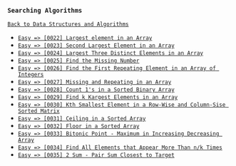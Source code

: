 ### `Searching Algorithms`

[`Back to Data Structures and Algorithms`](../readme.md)

* [`Easy => [0022] Largest element in an Array`]()
* [`Easy => [0023] Second Largest Element in an Array`]()
* [`Easy => [0024] Largest Three Distinct Elements in an Array`]()
* [`Easy => [0025] Find the Missing Number`]()
* [`Easy => [0026] Find the First Repeating Element in an Array of Integers`]()
* [`Easy => [0027] Missing and Repeating in an Array`]()
* [`Easy => [0028] Count 1's in a Sorted Binary Array`]()
* [`Easy => [0029] Find k Kargest Elements in an Array`]()
* [`Easy => [0030] Kth Smallest Element in a Row-Wise and Column-Sise Sorted Matrix`]()
* [`Easy => [0031] Ceiling in a Sorted Array`]()
* [`Easy => [0032] Floor in a Sorted Array`]()
* [`Easy => [0033] Bitonic Point - Maximum in Increasing Decreasing Array`]()
* [`Easy => [0034] Find All Elements that Appear More Than n/k Times`]()
* [`Easy => [0035] 2 Sum - Pair Sum Closest to Target`]()

